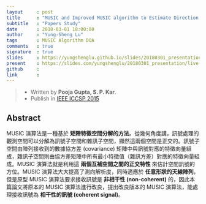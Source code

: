 ```yaml
---
layout     : post
title      : "MUSIC and Improved MUSIC algorithm to Estimate Direction Arrival"
subtitle   : "Papers Study"
date       : 2018-03-01 18:00:00
author     : "Yung-Sheng Lu"
tags       : MUSIC Algorithm DOA
comments   : true
signature  : true
slides     : https://yungshenglu.github.io/slides/20180301_presentation.html
present    : https://slides.com/yungshenglu/20180301_presentation/live
github     :
link       :
---
```


> * Written by **Pooja Gupta, S. P. Kar**.
> * Publish in [IEEE ICCSP 2015](http://ieeexplore.ieee.org/document/7322593/)

## Abstract

MUSIC 演算法是一種基於 **矩陣特徵空間分解的方法**。從幾何角度講，訊號處理的觀測空間可以分解為訊號子空間和雜訊子空間，顯然這兩個空間是正交的。訊號子空間由陣列接收到的數據協方差 (covariance) 矩陣中與訊號對應的特徵向量組成，雜訊子空間則由協方差矩陣中所有最小特徵值（雜訊方差）對應的特徵向量組成。MUSIC 演算法就是利用這 **兩個互補空間之間的正交特性** 來估計空間訊號的方位。MUSIC 演算法大大提高了測向解析度，同時適應於 **任意形狀的天線陣列**，但是原型 MUSIC 演算法要求接收訊號是 **非相干性 (non-coherent)** 的，因此本篇論文將原本的 MUSIC 演算法進行改良，提出改良版本的 MUSIC 演算法，能處理接收訊號為 **相干性的訊號 (coherent signal)**。
